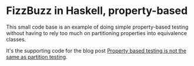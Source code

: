 # FizzBuzz in Haskell, property-based

This small code base is an example of doing simple property-based testing
without having to rely too much on partitioning properties into equivalence
classes.

It's the supporting code for the blog post [Property based testing is not the same as partition testing](https://blog.ploeh.dk/2021/06/28/property-based-testing-is-not-the-same-as-partition-testing).
